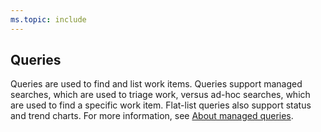 ```yaml
---
ms.topic: include
---
```



## Queries 

Queries are used to find and list work items. Queries support managed searches, which are used to triage work, versus ad-hoc searches, which are used to find a specific work item. Flat-list queries also support status and trend charts. For more information, see [About managed queries](../../boards/queries/about-managed-queries.md).